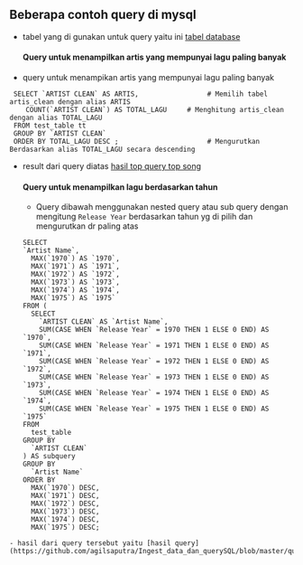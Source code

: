 ## Beberapa contoh query di mysql

- tabel yang di gunakan untuk query yaitu ini [tabel database](https://github.com/agilsaputra/Ingest_data_dan_querySQL/tree/master/querySQL/data%20classing%20rock%20song)

  #### Query untuk menampilkan artis yang mempunyai lagu paling banyak
- query untuk menampikan artis yang mempunyai lagu paling banyak
 ```
  SELECT `ARTIST CLEAN` AS ARTIS,                 # Memilih tabel artis_clean dengan alias ARTIS
	 COUNT(`ARTIST CLEAN`) AS TOTAL_LAGU     # Menghitung artis_clean dengan alias TOTAL_LAGU
  FROM test_table tt 
  GROUP BY `ARTIST CLEAN` 
  ORDER BY TOTAL_LAGU DESC ;                      # Mengurutkan Berdasarkan alias TOTAL_LAGU secara descending 

 ```
- result dari query diatas [hasil top query top song](https://github.com/agilsaputra/Ingest_data_dan_querySQL/blob/master/querySQL/1.%20output%20query%20query%20artis%20yang%20mempunyai%20lagu%20yang%20paling%20banyak.csv)

  #### Query untuk menampilkan lagu berdasarkan tahun
  - Query dibawah menggunakan nested query atau sub query dengan mengitung ```Release Year``` berdasarkan tahun yg di pilih dan mengurutkan dr paling atas
  ```
  SELECT
  `Artist Name`,
    MAX(`1970`) AS `1970`,
    MAX(`1971`) AS `1971`,
    MAX(`1972`) AS `1972`,
    MAX(`1973`) AS `1973`,
    MAX(`1974`) AS `1974`,
    MAX(`1975`) AS `1975`
  FROM (
    SELECT
      `ARTIST CLEAN` AS `Artist Name`,
      SUM(CASE WHEN `Release Year` = 1970 THEN 1 ELSE 0 END) AS `1970`,
      SUM(CASE WHEN `Release Year` = 1971 THEN 1 ELSE 0 END) AS `1971`,
      SUM(CASE WHEN `Release Year` = 1972 THEN 1 ELSE 0 END) AS `1972`,
      SUM(CASE WHEN `Release Year` = 1973 THEN 1 ELSE 0 END) AS `1973`,
      SUM(CASE WHEN `Release Year` = 1974 THEN 1 ELSE 0 END) AS `1974`,
      SUM(CASE WHEN `Release Year` = 1975 THEN 1 ELSE 0 END) AS `1975`
  FROM
    test_table 
  GROUP BY
    `ARTIST CLEAN`
  ) AS subquery
  GROUP BY
    `Artist Name`
  ORDER BY
    MAX(`1970`) DESC,
    MAX(`1971`) DESC,
    MAX(`1972`) DESC,
    MAX(`1973`) DESC,
    MAX(`1974`) DESC,
    MAX(`1975`) DESC;
```
- hasil dari query tersebut yaitu [hasil query](https://github.com/agilsaputra/Ingest_data_dan_querySQL/blob/master/querySQL/2.%20output%20query%20query%20top%20artis%20berdasarkan%20tahun.csv)
